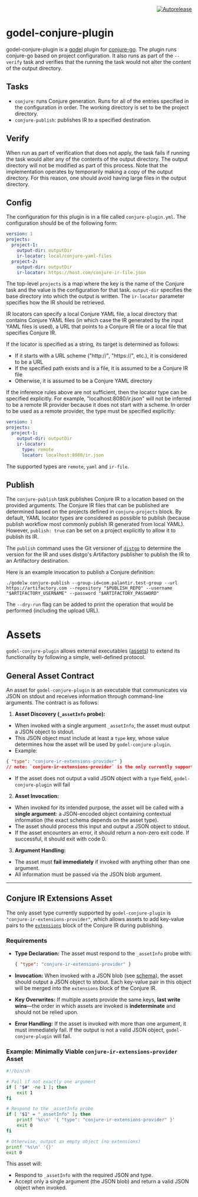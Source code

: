 <p align="right">
<a href="https://autorelease.general.dmz.palantir.tech/palantir/godel-conjure-plugin"><img src="https://img.shields.io/badge/Perform%20an-Autorelease-success.svg" alt="Autorelease"></a>
</p>

godel-conjure-plugin
====================
godel-conjure-plugin is a [godel](https://github.com/palantir/godel) plugin for [conjure-go](https://github.com/palantir/conjure-go/).
The plugin runs conjure-go based on project configuration. It also runs as part of the `--verify` task and verifies that
the running the task would not alter the content of the output directory.

Tasks
-----
* `conjure`: runs Conjure generation. Runs for all of the entries specified in the configuration in order. The working
  directory is set to be the project directory.
* `conjure-publish`: publishes IR to a specified destination.

Verify
------
When run as part of verification that does not apply, the task fails if running the task would alter any of the contents
of the output directory. The output directory will not be modified as part of this process. Note that the implementation
operates by temporarily making a copy of the output directory. For this reason, one should avoid having large files in
the output directory.

Config
------
The configuration for this plugin is in a file called `conjure-plugin.yml`. The configuration should be of the following
form:

```yaml
version: 1
projects:
  project-1:
    output-dir: outputDir
    ir-locator: local/conjure-yaml-files
  project-2:
    output-dir: outputDir
    ir-locator: https://host.com/conjure-ir-file.json
```

The top-level `projects` is a map where the key is the name of the Conjure task and the value is the
configuration for that task. `output-dir` specifies the base directory into which the output is written. The
`ir-locator` parameter specifies how the IR should be retrieved.

IR locators can specify a local Conjure YAML file, a local directory that contains Conjure YAML files (in which case the
IR generated by the input YAML files is used), a URL that points to a Conjure IR file or a local file that specifies
Conjure IR.

If the locator is specified as a string, its target is determined as follows:
* If it starts with a URL scheme ("http://", "https://", etc.), it is considered to be a URL
* If the specified path exists and is a file, it is assumed to be a Conjure IR file
* Otherwise, it is assumed to be a Conjure YAML directory

If the inference rules above are not sufficient, then the locator type can be specified explicitly. For example,
"localhost:8080/ir.json" will not be inferred to be a remote IR provider because it does not start with a scheme. In
order to be used as a remote provider, the type must be specified explicitly:

```yaml
version: 1
projects:
  project-1:
    output-dir: outputDir
    ir-locator:
      type: remote
      locator: localhost:8080/ir.json
```

The supported types are `remote`, `yaml` and `ir-file`.

Publish
-------
The `conjure-publish` task publishes Conjure IR to a location based on the provided arguments. The Conjure IR files that
can be published are determined based on the projects defined in `conjure-projects` block. By default, YAML locator types
are considered as possible to publish (because publish workflow most commonly publish IR generated from local YAML).
However, `publish: true` can be set on a project explicitly to allow it to publish its IR.

The `publish` command uses the Git versioner of [`distgo`](https://github.com/palantir/distgo) to determine the version
for the IR and uses distgo's Artifactory publisher to publish the IR to an Artifactory destination.

Here is an example invocation to publish a Conjure definition:

```
./godelw conjure-publish --group-id=com.palantir.test-group --url https://artifactory.com --repository "$PUBLISH_REPO" --username "$ARTIFACTORY_USERNAME" --password "$ARTIFACTORY_PASSWORD"
```

The `--dry-run` flag can be added to print the operation that would be performed (including the upload URL).

Assets
======

`godel-conjure-plugin` allows external executables ([assets](https://github.com/palantir/godel/wiki/Plugins#assets)) to extend its functionality by following a simple, well-defined protocol.

## General Asset Contract

An asset for `godel-conjure-plugin` is an executable that communicates via JSON on stdout and receives information through command-line arguments.
The contract is as follows:

1. **Asset Discovery (`_assetInfo` probe):**
- When invoked with a single argument `_assetInfo`, the asset must output a JSON object to stdout.
- This JSON object must include at least a `type` key, whose value determines how the asset will be used by `godel-conjure-plugin`.
- Example:
```json
{ "type": "conjure-ir-extensions-provider" }
// note: `conjure-ir-extensions-provider` is the only currently supported `type`
```
- If the asset does not output a valid JSON object with a `type` field, `godel-conjure-plugin` will fail

2. **Asset Invocation:**
- When invoked for its intended purpose, the asset will be called with a **single argument**: a JSON-encoded object containing contextual information (the exact schema depends on the asset type).
- The asset should process this input and output a JSON object to stdout.
- If the asset encounters an error, it should return a non-zero exit code. If successful, it should exit with code 0.

3. **Argument Handling:**
- The asset must **fail immediately** if invoked with anything other than one argument.
- All information must be passed via the JSON blob argument.

---

## Conjure IR Extensions Asset

The only asset type currently supported by `godel-conjure-plugin` is `"conjure-ir-extensions-provider"`, which allows assets to add key-value pairs to the [`extensions`](https://github.com/palantir/conjure/blob/master/docs/spec/intermediate_representation.md#extensions) block of the Conjure IR during publishing.

### Requirements

- **Type Declaration:**
  The asset must respond to the `_assetInfo` probe with:
  ```json
  { "type": "conjure-ir-extensions-provider" }
  ```

- **Invocation:**
When invoked with a JSON blob (see [schema](https://github.com/palantir/godel-conjure-plugin/blob/df2fa3c6cf515848c444446c4df22054ee01c8fe/internal/extensions-provider/provider.go#L101-L108)), the asset should output a JSON object to stdout. Each key-value pair in this object will be merged into the `extensions` block of the Conjure IR.

- **Key Overwrites:**
If multiple assets provide the same keys, **last write wins**—the order in which assets are invoked is **indeterminate** and should not be relied upon.

- **Error Handling:**
If the asset is invoked with more than one argument, it must immediately fail.
If the output is not a valid JSON object, `godel-conjure-plugin` will fail.

### Example: Minimally Viable `conjure-ir-extensions-provider` Asset

```sh
#!/bin/sh

# Fail if not exactly one argument
if [ "$#" -ne 1 ]; then
    exit 1
fi

# Respond to the _assetInfo probe
if [ "$1" = "_assetInfo" ]; then
    printf '%s\n' '{ "type": "conjure-ir-extensions-provider" }'
    exit 0
fi

# Otherwise, output an empty object (no extensions)
printf '%s\n' '{}'
exit 0
```

This asset will:
- Respond to `_assetInfo` with the required JSON and type.
- Accept only a single argument (the JSON blob) and return a valid JSON object when invoked.